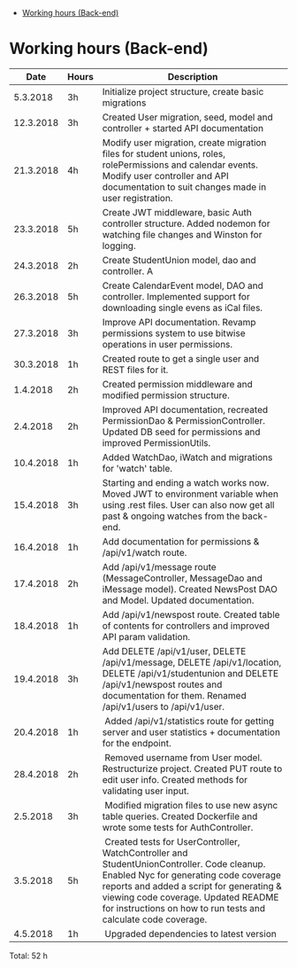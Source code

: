<!-- START doctoc generated TOC please keep comment here to allow auto update -->

<!-- DON'T EDIT THIS SECTION, INSTEAD RE-RUN doctoc TO UPDATE -->

<!-- DON'T EDIT THIS SECTION, INSTEAD RE-RUN doctoc TO UPDATE -->

* [Working hours (Back-end)](#working-hours-back-end)

<!-- END doctoc generated TOC please keep comment here to allow auto update -->

# Working hours (Back-end)

| Date      | Hours | Description                                                                                                                                                                                                                                                                               |
| --------- | ----- | ----------------------------------------------------------------------------------------------------------------------------------------------------------------------------------------------------------------------------------------------------------------------------------------- |
| 5.3.2018  | 3h    | Initialize project structure, create basic migrations                                                                                                                                                                                                                                     |
| 12.3.2018 | 3h    | Created User migration, seed, model and controller + started API documentation                                                                                                                                                                                                            |
| 21.3.2018 | 4h    | Modify user migration, create migration files for student unions, roles, rolePermissions and calendar events. Modify user controller and API documentation to suit changes made in user registration.                                                                                     |
| 23.3.2018 | 5h    | Create JWT middleware, basic Auth controller structure. Added nodemon for watching file changes and Winston for logging.                                                                                                                                                                  |
| 24.3.2018 | 2h    | Create StudentUnion model, dao and controller. A                                                                                                                                                                                                                                          | dded API documentation for student union route and created some REST files for testing the StudentUnion endpoint. |
| 26.3.2018 | 5h    | Create CalendarEvent model, DAO and controller. Implemented support for downloading single evens as iCal files.                                                                                                                                                                           |
| 27.3.2018 | 3h    | Improve API documentation. Revamp permissions system to use bitwise operations in user permissions.                                                                                                                                                                                       |
| 30.3.2018 | 1h    | Created route to get a single user and REST files for it.                                                                                                                                                                                                                                 |
| 1.4.2018  | 2h    | Created permission middleware and modified permission structure.                                                                                                                                                                                                                          |
| 2.4.2018  | 2h    | Improved API documentation, recreated PermissionDao & PermissionController. Updated DB seed for permissions and improved PermissionUtils.                                                                                                                                                 |
| 10.4.2018 | 1h    | Added WatchDao, iWatch and migrations for 'watch' table.                                                                                                                                                                                                                                  |
| 15.4.2018 | 3h    | Starting and ending a watch works now. Moved JWT to environment variable when using .rest files. User can also now get all past & ongoing watches from the back-end.                                                                                                                      |
| 16.4.2018 | 1h    | Add documentation for permissions & /api/v1/watch route.                                                                                                                                                                                                                                  |
| 17.4.2018 | 2h    | Add /api/v1/message route (MessageController, MessageDao and iMessage model). Created NewsPost DAO and Model. Updated documentation.                                                                                                                                                      |
| 18.4.2018 | 1h    | Add /api/v1/newspost route. Created table of contents for controllers and improved API param validation.                                                                                                                                                                                  |
| 19.4.2018 | 3h    | Add DELETE /api/v1/user, DELETE /api/v1/message, DELETE /api/v1/location, DELETE /api/v1/studentunion and DELETE /api/v1/newspost routes and documentation for them. Renamed /api/v1/users to /api/v1/user.                                                                               |
| 20.4.2018 | 1h    |  Added /api/v1/statistics route for getting server and user statistics + documentation for the endpoint.                                                                                                                                                                                  |
| 28.4.2018 | 2h    |  Removed username from User model. Restructurize project. Created PUT route to edit user info. Created methods for validating user input.                                                                                                                                                 |
| 2.5.2018  | 3h    |  Modified migration files to use new async table queries. Created Dockerfile and wrote some tests for AuthController.                                                                                                                                                                     |
| 3.5.2018  | 5h    |  Created tests for UserController, WatchController and StudentUnionController. Code cleanup. Enabled Nyc for generating code coverage reports and added a script for generating & viewing code coverage. Updated README for instructions on how to run tests and calculate code coverage. |
| 4.5.2018  | 1h    |  Upgraded dependencies to latest version                                                                                                                                                                                                                                                  |

Total: 52 h

